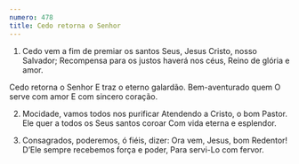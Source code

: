 ```yaml
---
numero: 478
title: Cedo retorna o Senhor
---
```

1. Cedo vem a fim de premiar os santos Seus,
Jesus Cristo, nosso Salvador;
Recompensa para os justos haverá nos céus,
Reino de glória e amor.

Cedo retorna o Senhor
E traz o eterno galardão.
Bem-aventurado quem O serve com amor
E com sincero coração.

2. Mocidade, vamos todos nos purificar
Atendendo a Cristo, o bom Pastor.
Ele quer a todos os Seus santos coroar
Com vida eterna e esplendor.

3. Consagrados, poderemos, ó fiéis, dizer:
Ora vem, Jesus, bom Redentor!
D’Ele sempre recebemos força e poder,
Para servi-Lo com fervor.
